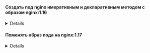 #### Создать  под nginx имеративным и декларативным методом с образом nginx:1.16
<details>  

* Imperative
``` bash
kubectl run nginx --image=nginx:1.16
```
* Declarative
``` bash
kubectl run nginx --image=nginx:1.16 --dry-run=client -oyaml >nginx.yaml
kubectl create -f nginx.yaml
```
</details>

#### Поменять образ пода на nginx:1.17
<details>

``` bash
# Один варинат
kubectl edit pod nginx
# Второй вариант
vim nginx.yaml
kubectl replace -f nginx.yaml --force
```
</details>